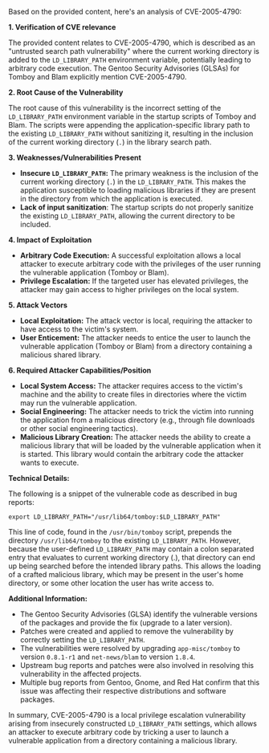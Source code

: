 Based on the provided content, here's an analysis of CVE-2005-4790:

**1. Verification of CVE relevance**

The provided content relates to CVE-2005-4790, which is described as an "untrusted search path vulnerability" where the current working directory is added to the `LD_LIBRARY_PATH` environment variable, potentially leading to arbitrary code execution.  The Gentoo Security Advisories (GLSAs) for Tomboy and Blam explicitly mention CVE-2005-4790.

**2. Root Cause of the Vulnerability**

The root cause of this vulnerability is the incorrect setting of the `LD_LIBRARY_PATH` environment variable in the startup scripts of Tomboy and Blam. The scripts were appending the application-specific library path to the existing `LD_LIBRARY_PATH` without sanitizing it, resulting in the inclusion of the current working directory (`.`) in the library search path.

**3. Weaknesses/Vulnerabilities Present**

   - **Insecure `LD_LIBRARY_PATH`:** The primary weakness is the inclusion of the current working directory (`.`) in the `LD_LIBRARY_PATH`. This makes the application susceptible to loading malicious libraries if they are present in the directory from which the application is executed.
   - **Lack of input sanitization**: The startup scripts do not properly sanitize the existing `LD_LIBRARY_PATH`, allowing the current directory to be included.

**4. Impact of Exploitation**

   - **Arbitrary Code Execution:** A successful exploitation allows a local attacker to execute arbitrary code with the privileges of the user running the vulnerable application (Tomboy or Blam).
   - **Privilege Escalation:** If the targeted user has elevated privileges, the attacker may gain access to higher privileges on the local system.

**5. Attack Vectors**

   - **Local Exploitation:** The attack vector is local, requiring the attacker to have access to the victim's system.
   - **User Enticement:** The attacker needs to entice the user to launch the vulnerable application (Tomboy or Blam) from a directory containing a malicious shared library.

**6. Required Attacker Capabilities/Position**

   - **Local System Access:** The attacker requires access to the victim's machine and the ability to create files in directories where the victim may run the vulnerable application.
   - **Social Engineering:** The attacker needs to trick the victim into running the application from a malicious directory (e.g., through file downloads or other social engineering tactics).
   - **Malicious Library Creation:** The attacker needs the ability to create a malicious library that will be loaded by the vulnerable application when it is started. This library would contain the arbitrary code the attacker wants to execute.

**Technical Details:**

The following is a snippet of the vulnerable code as described in bug reports:

```
export LD_LIBRARY_PATH="/usr/lib64/tomboy:$LD_LIBRARY_PATH"
```

This line of code, found in the `/usr/bin/tomboy` script, prepends the directory `/usr/lib64/tomboy` to the existing `LD_LIBRARY_PATH`. However, because the user-defined `LD_LIBRARY_PATH` may contain a colon separated entry that evaluates to current working directory (.), that directory can end up being searched before the intended library paths. This allows the loading of a crafted malicious library, which may be present in the user's home directory, or some other location the user has write access to.

**Additional Information:**

- The Gentoo Security Advisories (GLSA) identify the vulnerable versions of the packages and provide the fix (upgrade to a later version).
- Patches were created and applied to remove the vulnerability by correctly setting the `LD_LIBRARY_PATH`.
- The vulnerabilities were resolved by upgrading `app-misc/tomboy` to version `0.8.1-r1` and `net-news/blam` to version `1.8.4`.
- Upstream bug reports and patches were also involved in resolving this vulnerability in the affected projects.
- Multiple bug reports from Gentoo, Gnome, and Red Hat confirm that this issue was affecting their respective distributions and software packages.

In summary, CVE-2005-4790 is a local privilege escalation vulnerability arising from insecurely constructed `LD_LIBRARY_PATH` settings, which allows an attacker to execute arbitrary code by tricking a user to launch a vulnerable application from a directory containing a malicious library.